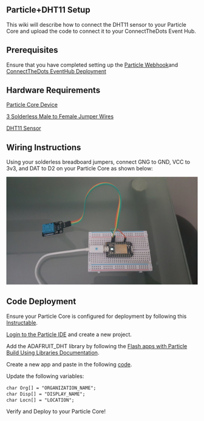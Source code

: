 ## Particle+DHT11 Setup ##
This wiki will describe how to connect the DHT11 sensor to your Particle Core and upload the code to connect it to your ConnectTheDots Event Hub.

## Prerequisites ##
Ensure that you have completed  setting up the [Particle Webhook](https://github.com/MSOpenTech/connectthedots/blob/master/Devices/DirectlyConnectedDevices/ParticleCore/ParticleWebHook/ParticleWebHook-Setup.md)and [ConnectTheDots EventHub Deployment](https://github.com/toolboc/connectthedots/blob/master/Azure/AzurePrep/AzurePrep.md)

## Hardware Requirements ##
[Particle Core Device](https://store.particle.io/?product=particle-core)

[3 Solderless Male to Female Jumper Wires](http://www.amazon.com/YOUCable-Multicolor-Waterproof-Solderless-Breadboard/dp/B00L51YKSG/)

[DHT11 Sensor](http://www.amazon.com/gp/product/B00AF22GDC/ref=oh_aui_detailpage_o00_s00?ie=UTF8&psc=1)

## Wiring Instructions ##
Using your solderless breadboard jumpers, connect GNG to GND, VCC to 3v3, and DAT to D2 on your Particle Core as shown below:

![Particle+DHT11 Wiring Instructions](Particle+DHT11.jpg)

## Code Deployment ##
Ensure your Particle Core is configured for deployment by following this [Instructable](http://www.instructables.com/id/Getting-a-Spark-Core-running-without-using-Particles-/).

[Login to the Particle IDE](https://build.particle.io/build) and create a new project.

Add the ADAFRUIT_DHT library by following the [Flash apps with Particle Build Using Libraries Documentation](http://docs.particle.io/build/#flash-apps-with-particle-build-using-libraries).

Create a new app and paste in the following [code](https://github.com/MSOpenTech/connectthedots/blob/master/Devices/DirectlyConnectedDevices/ParticleCore/Particle%2BDHT11/Particle%2BDHT11.ino).

Update the following variables:

    char Org[] = "ORGANIZATION_NAME";
    char Disp[] = "DISPLAY_NAME";
    char Locn[] = "LOCATION";

Verify and Deploy to your Particle Core!
